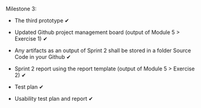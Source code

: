 Milestone 3:


- The third prototype ✔

- Updated Github project management board (output of Module 5 > Exercise 1) ✔

- Any artifacts as an output of Sprint 2 shall be stored in a folder Source Code in your Github ✔

- Sprint 2 report using the report template (output of Module 5 > Exercise 2) ✔

- Test plan ✔
  
- Usability test plan and report ✔
